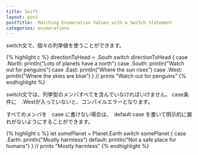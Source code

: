 ```yaml
---
title: Swift
layout: post
postTitle:  Matching Enumeration Values with a Switch Statement
categories: enumerations
---
```


switch文で、個々の列挙値を使うことができます。

{% highlight c %}
directionToHead = .South
switch directionToHead {
case .North:
    println("Lots of planets have a north")
case .South:
    println("Watch out for penguins")
case .East:
    println("Where the sun rises")
case .West:
    println("Where the skies are blue")
}
// prints "Watch out for penguins"
{% endhighlight %}

switch文では、列挙型のメンバすべてを含んでいなければいけません。
case条件に　.Westが入っていないと、コンパイルエラーとなります。

すべてのメンバを　case に書けない場合は、　default case を書いて明示的に漏れがないようにすることができます。

{% highlight c %}
let somePlanet = Planet.Earth
switch somePlanet {
case .Earth:
    println("Mostly harmless")
default:
    println("Not a safe place for humans")
}
// prints "Mostly harmless"
{% endhighlight %}
